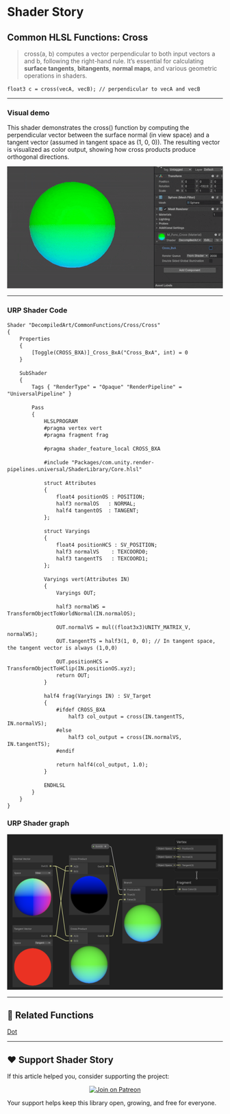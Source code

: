 # Shader Story

## Common HLSL Functions: Cross

> cross(a, b) computes a vector perpendicular to both input vectors a and b, following the right-hand rule.
> It’s essential for calculating **surface tangents**, **bitangents**, **normal maps**, and various geometric operations in shaders.

```hlsl
float3 c = cross(vecA, vecB); // perpendicular to vecA and vecB

```
---

### Visual demo 
This shader demonstrates the cross() function by computing the perpendicular vector between the surface normal (in view space) and a tangent vector (assumed in tangent space as (1, 0, 0)). The resulting vector is visualized as color output, showing how cross products produce orthogonal directions.

<p align="center">
<img src="https://github.com/DeGGeD/ShaderStory/blob/main/Resources/Images/Chapters/CommonFunctions/Cross/DA_CommonFuncs_Cross_Demo_01.gif" alt="Shader Story: Function - Cross" title="Shader Story: Function - Cross">
</p>

---
### URP Shader Code

```hlsl
Shader "DecompiledArt/CommonFunctions/Cross/Cross"
{
    Properties
    {
        [Toggle(CROSS_BXA)]_Cross_BxA("Cross_BxA", int) = 0
    }

    SubShader
    {
        Tags { "RenderType" = "Opaque" "RenderPipeline" = "UniversalPipeline" }

        Pass
        {
            HLSLPROGRAM
            #pragma vertex vert
            #pragma fragment frag

            #pragma shader_feature_local CROSS_BXA

            #include "Packages/com.unity.render-pipelines.universal/ShaderLibrary/Core.hlsl"

            struct Attributes
            {
                float4 positionOS : POSITION;
                half3 normalOS   : NORMAL;
                half4 tangentOS  : TANGENT;
            };

            struct Varyings
            {
                float4 positionHCS : SV_POSITION;
                half3 normalVS    : TEXCOORD0;
                half3 tangentTS   : TEXCOORD1;
            };

            Varyings vert(Attributes IN)
            {
                Varyings OUT;

                half3 normalWS = TransformObjectToWorldNormal(IN.normalOS);

                OUT.normalVS = mul((float3x3)UNITY_MATRIX_V, normalWS);
                OUT.tangentTS = half3(1, 0, 0); // In tangent space, the tangent vector is always (1,0,0)

                OUT.positionHCS = TransformObjectToHClip(IN.positionOS.xyz);
                return OUT;
            }

            half4 frag(Varyings IN) : SV_Target
            {
                #ifdef CROSS_BXA
                    half3 col_output = cross(IN.tangentTS, IN.normalVS);
                #else
                    half3 col_output = cross(IN.normalVS, IN.tangentTS);
                #endif

                return half4(col_output, 1.0);
            }

            ENDHLSL
        }
    }
}

```

### URP Shader graph
<p align="center">
<img src="https://github.com/DeGGeD/ShaderStory/blob/main/Resources/Images/Chapters/CommonFunctions/Cross/DA_CommonFuncs_Cross_Graph_01.png" alt="Shader Story: Function - Cross" title="Shader Story: Function - Cross">
</p>

---

## 🔗 Related Functions

[Dot](https://github.com/DeGGeD/ShaderStory/blob/main/Chapters/CommonFunctions/Dot.md)

---

## ❤️ Support Shader Story

If this article helped you, consider supporting the project:

<p align="center">
  <a href="https://www.patreon.com/decompiled_art" target="_blank">
    <img src="https://img.shields.io/badge/Join%20on%20Patreon-%20Exclusive%20Updates%20%26%20Community-orange?style=for-the-badge&logo=patreon" alt="Join on Patreon">
  </a>
</p>

Your support helps keep this library open, growing, and free for everyone.
